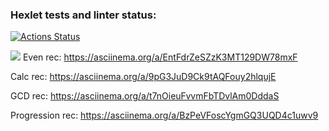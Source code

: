 ### Hexlet tests and linter status:
[![Actions Status](https://github.com/hi-ar/java-project-lvl1/workflows/hexlet-check/badge.svg)](https://github.com/hi-ar/java-project-lvl1/actions)

<a href="https://codeclimate.com/github/codeclimate/codeclimate/test_coverage"><img src="https://api.codeclimate.com/v1/badges/a99a88d28ad37a79dbf6/test_coverage" /></a>
Even rec: https://asciinema.org/a/EntFdrZeSZzK3MT129DW78mxF 

Calc rec: https://asciinema.org/a/9pG3JuD9Ck9tAQFouy2hlqujE

GCD rec: https://asciinema.org/a/t7nOieuFvvmFbTDvlAm0DddaS

Progression rec: https://asciinema.org/a/BzPeVFoscYgmGQ3UQD4c1uwv9